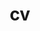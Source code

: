 ---
layout: cv
permalink: /cv/
title: cv
nav: true
nav_order: 2
cv_pdf: kanopkacv.pdf
description: My complete CV is available as a .pdf download here
toc:
  sidebar: left
---